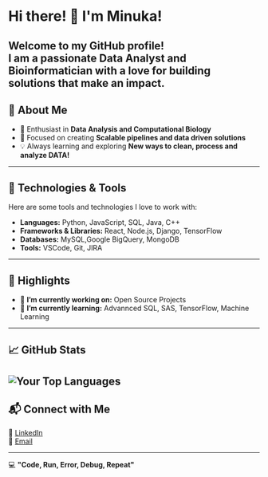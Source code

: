 # Hi there! 👋 I'm Minuka! 

Welcome to my GitHub profile!  
I am a passionate Data Analyst and Bioinformatician with a love for building solutions that make an impact.  
---
## 🚀 About Me  

- 🌟 Enthusiast in **Data Analysis and Computational Biology**  
- 🎯 Focused on creating **Scalable pipelines and data driven solutions**  
- 💡  Always learning and exploring **New ways to clean, process and analyze DATA!**

---
## 🔧 Technologies & Tools  

Here are some tools and technologies I love to work with:  

- **Languages:** Python, JavaScript, SQL, Java, C++
- **Frameworks & Libraries:** React, Node.js, Django, TensorFlow
- **Databases:** MySQL,Google BigQuery, MongoDB 
- **Tools:** VSCode, Git, JIRA
---
## 🌟 Highlights 
- 🔭  **I’m currently working on:** Open Source Projects  
- 🌱  **I’m currently learning:** Advannced SQL, SAS, TensorFlow, Machine Learning  
---
## 📈 GitHub Stats  
<!-- ![Your GitHub Stats](https://github-readme-stats.vercel.app/api?username=minuka819&show_icons=true&theme=radical) --> 
![Your Top Languages](https://github-readme-stats.vercel.app/api/top-langs/?username=minuka819&layout=compact&theme=radical)  
---
## 📬 Connect with Me    
💼 [LinkedIn](https://www.linkedin.com/in/minukahp/)  
📧 [Email](minukahp@gmail.com)  
<!--- 🐦 [Twitter](https://twitter.com/yourprofile)
- 🌐 [Your Personal Website/Portfolio](https://your-website.com) -->   
---
💻 **"Code, Run, Error, Debug, Repeat"**  
<!---
minuka819/minuka819 is a ✨ special ✨ repository because its `README.md` (this file) appears on your GitHub profile.
You can click the Preview link to take a look at your changes.
--->
